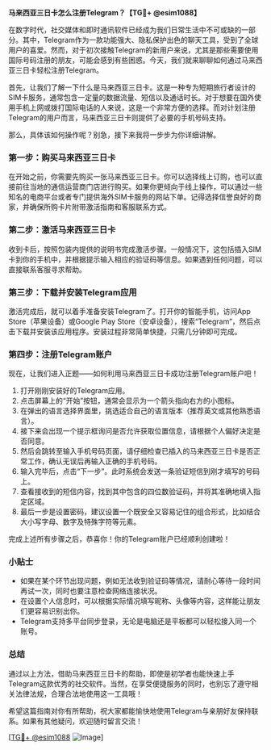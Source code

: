 **马来西亚三日卡怎么注册Telegram？【TG💪+ @esim1088】**

在数字时代，社交媒体和即时通讯软件已经成为我们日常生活中不可或缺的一部分。其中，Telegram作为一款功能强大、隐私保护出色的聊天工具，受到了全球用户的喜爱。然而，对于初次接触Telegram的新用户来说，尤其是那些需要使用国际号码注册的朋友，可能会感到有些困惑。今天，我们就来聊聊如何通过马来西亚三日卡轻松注册Telegram。

首先，让我们了解一下什么是马来西亚三日卡。这是一种专为短期旅行者设计的SIM卡服务，通常包含一定量的数据流量、短信以及通话时长。对于想要在国外使用手机上网或拨打国际电话的人来说，这是一个非常方便的选择。而对计划注册Telegram的用户而言，马来西亚三日卡则提供了必要的手机号码支持。

那么，具体该如何操作呢？别急，接下来我将一步步为你详细讲解。

### 第一步：购买马来西亚三日卡

在开始之前，你需要先购买一张马来西亚三日卡。你可以选择线上订购，也可以直接前往当地的通信运营商门店进行购买。如果你更倾向于线上操作，可以通过一些知名的电商平台或者专门提供海外SIM卡服务的网站下单。记得选择信誉良好的商家，并确保所购卡片附带激活指南和客服联系方式。

### 第二步：激活马来西亚三日卡

收到卡后，按照包装内提供的说明书完成激活步骤。一般情况下，这包括插入SIM卡到你的手机中，并根据提示输入相应的验证码等信息。如果遇到任何问题，可以直接联系客服寻求帮助。

### 第三步：下载并安装Telegram应用

激活完成后，就可以着手准备安装Telegram了。打开你的智能手机，访问App Store（苹果设备）或Google Play Store（安卓设备），搜索“Telegram”，然后点击下载并安装该应用程序。安装过程非常简单快捷，只需几分钟即可完成。

### 第四步：注册Telegram账户

现在，让我们进入正题——如何利用马来西亚三日卡成功注册Telegram账户吧！

1. 打开刚刚安装好的Telegram应用。
2. 点击屏幕上的“开始”按钮，通常会显示为一个箭头指向右方的小图标。
3. 在弹出的语言选择界面里，挑选适合自己的语言版本（推荐英文或其他熟悉语言）。
4. 接下来会出现一个提示框询问是否允许获取位置信息，请根据个人偏好决定是否同意。
5. 然后会跳转至输入手机号码页面，请仔细检查已插入的马来西亚三日卡是否正常工作，确认无误后再输入正确的手机号码。
6. 输入完毕后，点击“下一步”。此时系统会发送一条验证短信到刚才填写的号码上。
7. 查看接收到的短信内容，找到其中包含的四位数验证码，并将其准确地填入指定区域。
8. 最后一步是设置密码，建议设置一个既安全又容易记住的组合形式，比如结合大小写字母、数字及特殊字符等元素。

完成上述所有步骤之后，恭喜你！你的Telegram账户已经顺利创建啦！

### 小贴士

- 如果在某个环节出现问题，例如无法收到验证码等情况，请耐心等待一段时间再试一次，同时也要注意检查网络连接状况。
- 在设置个人信息时，可以根据实际情况填写昵称、头像等内容，这样能让朋友们更容易识别出你。
- Telegram支持多平台同步登录，无论是电脑还是平板都可以轻松接入同一个账号。

### 总结

通过以上方法，借助马来西亚三日卡的帮助，即使是初学者也能快速上手Telegram这款优秀的社交软件。当然，在享受便捷服务的同时，也别忘了遵守相关法律法规，合理合法地使用这一工具哦！

希望这篇指南对你有所帮助，祝大家都能愉快地使用Telegram与亲朋好友保持联系。如果有其他疑问，欢迎随时留言交流！

[[TG💪+ @esim1088](https://t.me/s/esim1088) ![Image](https://i.postimg.cc/4NQfJmqS/Snipaste-2025-05-13-00-14-12.png)]